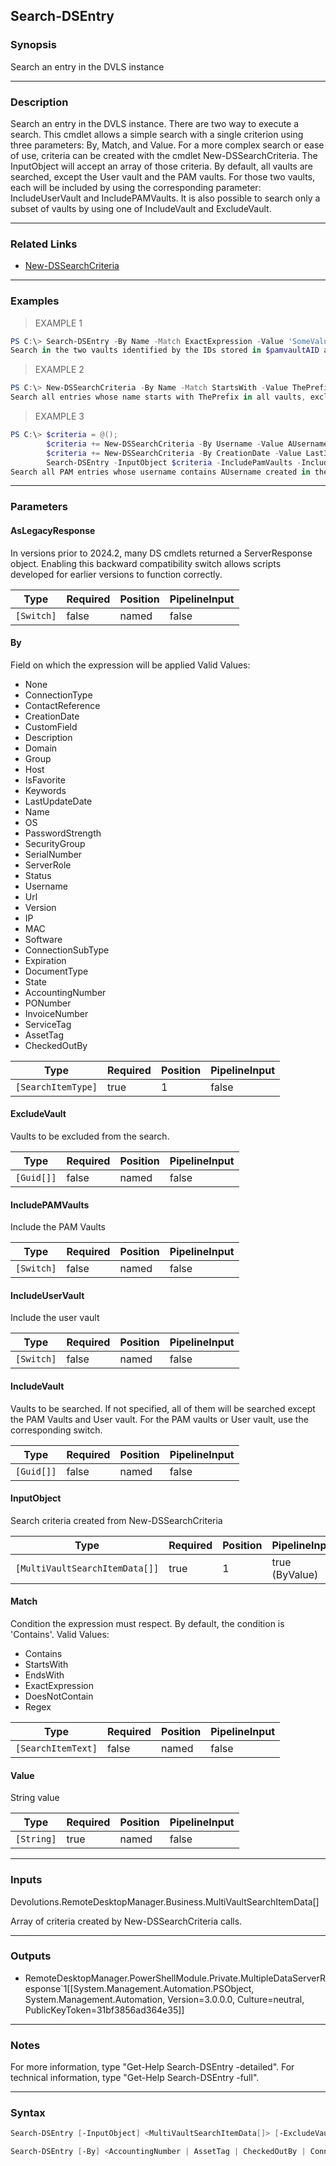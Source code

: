 Search-DSEntry
--------------

### Synopsis
Search an entry in the DVLS instance

---

### Description

Search an entry in the DVLS instance.
There are two way to execute a search. This cmdlet allows a simple search with a single criterion using three parameters: By, Match, and Value. For a more complex search or ease of use, criteria can be created with the cmdlet New-DSSearchCriteria. The InputObject will accept an array of those criteria.
By default, all vaults are searched, except the User vault and the PAM vaults. For those two vaults, each will be included by using the corresponding parameter: IncludeUserVault and IncludePAMVaults. It is also possible to search only a subset of vaults by using one of IncludeVault and ExcludeVault.

---

### Related Links
* [New-DSSearchCriteria](New-DSSearchCriteria)

---

### Examples
> EXAMPLE 1

```PowerShell
PS C:\> Search-DSEntry -By Name -Match ExactExpression -Value 'SomeValue' -IncludeVault @($pamVaultAID, $pamVaultBID)
Search in the two vaults identified by the IDs stored in $pamvaultAID and $pamVaultBID for an entry whose name named 'SomeValue'
```
> EXAMPLE 2

```PowerShell
PS C:\> New-DSSearchCriteria -By Name -Match StartsWith -Value ThePrefix | Search-DSEntry
Search all entries whose name starts with ThePrefix in all vaults, excluding the User vault and the PAM vaults.
```
> EXAMPLE 3

```PowerShell
PS C:\> $criteria = @();
        $criteria += New-DSSearchCriteria -By Username -Value AUsername;
        $criteria += New-DSSearchCriteria -By CreationDate -Value Last30Days;
        Search-DSEntry -InputObject $criteria -IncludePamVaults -IncludeVault @()
Search all PAM entries whose username contains AUsername created in the last 30 days. Only the PAM vaults will be searched.
```

---

### Parameters
#### **AsLegacyResponse**
In versions prior to 2024.2, many DS cmdlets returned a ServerResponse object. Enabling this backward compatibility switch allows scripts developed for earlier versions to function correctly.

|Type      |Required|Position|PipelineInput|
|----------|--------|--------|-------------|
|`[Switch]`|false   |named   |false        |

#### **By**
Field on which the expression will be applied
Valid Values:

* None
* ConnectionType
* ContactReference
* CreationDate
* CustomField
* Description
* Domain
* Group
* Host
* IsFavorite
* Keywords
* LastUpdateDate
* Name
* OS
* PasswordStrength
* SecurityGroup
* SerialNumber
* ServerRole
* Status
* Username
* Url
* Version
* IP
* MAC
* Software
* ConnectionSubType
* Expiration
* DocumentType
* State
* AccountingNumber
* PONumber
* InvoiceNumber
* ServiceTag
* AssetTag
* CheckedOutBy

|Type              |Required|Position|PipelineInput|
|------------------|--------|--------|-------------|
|`[SearchItemType]`|true    |1       |false        |

#### **ExcludeVault**
Vaults to be excluded from the search.

|Type      |Required|Position|PipelineInput|
|----------|--------|--------|-------------|
|`[Guid[]]`|false   |named   |false        |

#### **IncludePAMVaults**
Include the PAM Vaults

|Type      |Required|Position|PipelineInput|
|----------|--------|--------|-------------|
|`[Switch]`|false   |named   |false        |

#### **IncludeUserVault**
Include the user vault

|Type      |Required|Position|PipelineInput|
|----------|--------|--------|-------------|
|`[Switch]`|false   |named   |false        |

#### **IncludeVault**
Vaults to be searched. If not specified, all of them will be searched except the PAM Vaults and User vault. For the PAM vaults or User vault, use the corresponding switch.

|Type      |Required|Position|PipelineInput|
|----------|--------|--------|-------------|
|`[Guid[]]`|false   |named   |false        |

#### **InputObject**
Search criteria created from New-DSSearchCriteria

|Type                          |Required|Position|PipelineInput |
|------------------------------|--------|--------|--------------|
|`[MultiVaultSearchItemData[]]`|true    |1       |true (ByValue)|

#### **Match**
Condition the expression must respect. By default, the condition is 'Contains'.
Valid Values:

* Contains
* StartsWith
* EndsWith
* ExactExpression
* DoesNotContain
* Regex

|Type              |Required|Position|PipelineInput|
|------------------|--------|--------|-------------|
|`[SearchItemText]`|false   |named   |false        |

#### **Value**
String value

|Type      |Required|Position|PipelineInput|
|----------|--------|--------|-------------|
|`[String]`|true    |named   |false        |

---

### Inputs
Devolutions.RemoteDesktopManager.Business.MultiVaultSearchItemData[]

Array of criteria created by New-DSSearchCriteria calls.

---

### Outputs
* RemoteDesktopManager.PowerShellModule.Private.MultipleDataServerResponse`1[[System.Management.Automation.PSObject, System.Management.Automation, Version=3.0.0.0, Culture=neutral, PublicKeyToken=31bf3856ad364e35]]

---

### Notes
For more information, type "Get-Help Search-DSEntry -detailed". For technical information, type "Get-Help Search-DSEntry -full".

---

### Syntax
```PowerShell
Search-DSEntry [-InputObject] <MultiVaultSearchItemData[]> [-ExcludeVault <Guid[]>] [-IncludeVault <Guid[]>] [-IncludePAMVaults] [-IncludeUserVault] [-AsLegacyResponse] [<CommonParameters>]
```
```PowerShell
Search-DSEntry [-By] <AccountingNumber | AssetTag | CheckedOutBy | ConnectionSubType | ConnectionType | CreationDate | Description | DocumentType | Expiration | Folder | InvoiceNumber | LastUpdateDate | Name | PONumber | ServiceTag | State | Status | Tags | Username> [-Match <Contains | EndsWith | ExactExpression | StartsWith>] -Value <String> [-ExcludeVault <Guid[]>] [-IncludeVault <Guid[]>] [-IncludePAMVaults] [-IncludeUserVault] [-AsLegacyResponse] [<CommonParameters>]
```
